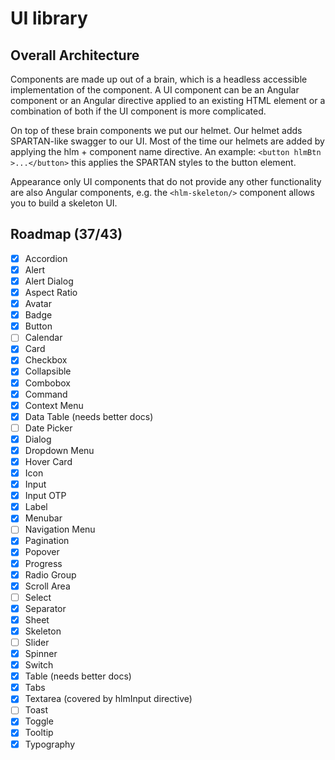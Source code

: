 # UI library

## Overall Architecture

Components are made up out of a brain, which is a headless accessible implementation
of the component. A UI component can be an Angular component or an Angular directive applied
to an existing HTML element or a combination of both if the UI component is more complicated.

On top of these brain components we put our helmet. Our helmet adds SPARTAN-like swagger to our UI.
Most of the time our helmets are added by applying the hlm + component name directive.
An example:
`<button hlmBtn >...</button>` this applies the SPARTAN styles to the button element.

Appearance only UI components that do not provide any other functionality are also
Angular components, e.g. the `<hlm-skeleton/>` component allows you to build a skeleton UI.

## Roadmap (37/43)

- [x] Accordion
- [x] Alert
- [x] Alert Dialog
- [x] Aspect Ratio
- [x] Avatar
- [x] Badge
- [x] Button
- [ ] Calendar
- [x] Card
- [x] Checkbox
- [x] Collapsible
- [x] Combobox
- [x] Command
- [x] Context Menu
- [x] Data Table (needs better docs)
- [ ] Date Picker
- [x] Dialog
- [x] Dropdown Menu
- [x] Hover Card
- [x] Icon
- [x] Input
- [x] Input OTP
- [x] Label
- [x] Menubar
- [ ] Navigation Menu
- [x] Pagination
- [x] Popover
- [x] Progress
- [x] Radio Group
- [x] Scroll Area
- [ ] Select
- [x] Separator
- [x] Sheet
- [x] Skeleton
- [ ] Slider
- [x] Spinner
- [x] Switch
- [x] Table (needs better docs)
- [x] Tabs
- [x] Textarea (covered by hlmInput directive)
- [ ] Toast
- [x] Toggle
- [x] Tooltip
- [x] Typography
